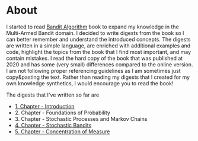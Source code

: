 # About
I started to read [Bandit Algorithm](https://tor-lattimore.com/downloads/book/book.pdf) book to expand my knowledge in the Multi-Armed Bandit domain. I decided to write digests from the book so I can better remember and understand the introduced concepts. The digests are written in a simple language, are enriched with additional examples and code, highlight the topics from the book that I find most important, and may contain mistakes. I read the hard copy of the book that was published at 2020 and has some (very small) differences compared to the online version. I am not following proper referencing guidelines as I am sometimes just copy&pasting the text. Rather than reading my digests that I created for my own knowledge synthetics, I would encourage you to read the book! 


The digests that I've written so far are
* [1. Chapter - Introduction](1_introduction.md)
* 2\. Chapter - Foundations of Probability
* 3\. Chapter - Stochastic Processes and Markov Chains
* [4. Chapter - Stochastic Bandits](4_stochastic_bandits.md)
* [5. Chapter - Concentration of Measure](5_concentration_of_measure.md)
